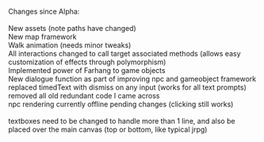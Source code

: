 Changes since Alpha:
<br><br>
New assets (note paths have changed)
<br>
New map framework
<br>
Walk animation (needs minor tweaks)
<br>
All interactions changed to call target associated methods (allows easy customization of effects through polymorphism)
<br>
Implemented power of Farhang to game objects
<br>
New dialogue function as part of improving npc and gameobject framework
<br>
replaced timedText with dismiss on any input (works for all text prompts)
<br>
removed all old redundant code I came across
<br>
npc rendering currently offline pending changes (clicking still works)
<br>
<br>
textboxes need to be changed to handle more than 1 line, and also be placed over the main canvas (top or bottom, like typical jrpg)
